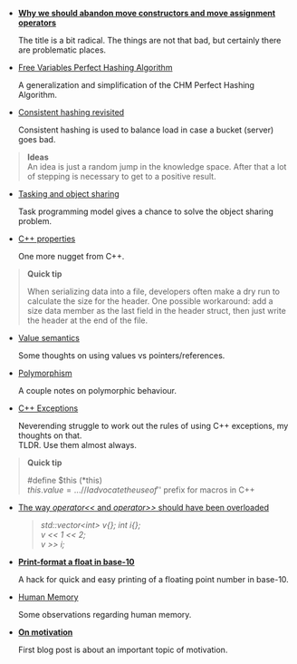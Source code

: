 

  * [**Why we should abandon move constructors and move assignment operators**](empty-value.html)

    The title is a bit radical. The things are not that bad, but certainly there are problematic places.


  * [Free Variables Perfect Hashing Algorithm](perfect-hashing.html)

    A generalization and simplification of the CHM Perfect Hashing Algorithm.


  * [Consistent hashing revisited](random-probing.html)

    Consistent hashing is used to balance load in case a bucket (server) goes bad.

>   __Ideas__  
>   An idea is just a random jump in the knowledge space. After that a lot of stepping is 
>   necessary to get to a positive result.


  * [Tasking and object sharing](tasking.html)
    
    Task programming model gives a chance to solve the object sharing problem.


  * [C++ properties](cpp-property.html)

    One more nugget from C++.


>   __Quick tip__   
>
>   When serializing data into a file, developers often make a dry run to calculate
>   the size for the header. One possible workaround: add a size data member as the
>   last field in the header struct, then just write the header at the end of the file.


  * [Value semantics](values.html)

    Some thoughts on using values vs pointers/references.


  * [Polymorphism](polymorphism.html)
    
    A couple notes on polymorphic behaviour.


  * [C++ Exceptions](exceptions.html)

    Neverending struggle to work out the rules of using C++ exceptions, my thoughts on that.  
    TLDR. Use them almost always.


>   __Quick tip__  
>
>   #define $this (\*this)  
>   $this.value = ... //I advocate the use of '$' prefix for macros in C++


  * [The way *operator&lt;&lt;* and *operator&gt;&gt;* should have been overloaded](vector-push.html)

    >*std::vector&lt;int&gt; v{}; int i{};*  
    >*v << 1 << 2;*  
    >*v >> i;*


  * [**Print-format a float in base-10**](print-fp.html)
  
    A hack for quick and easy printing of a floating point number in base-10.

  * [Human Memory](memory.html)

    Some observations regarding human memory.

  * [**On motivation**](motivation.html)
  
    First blog post is about an important topic of motivation.



